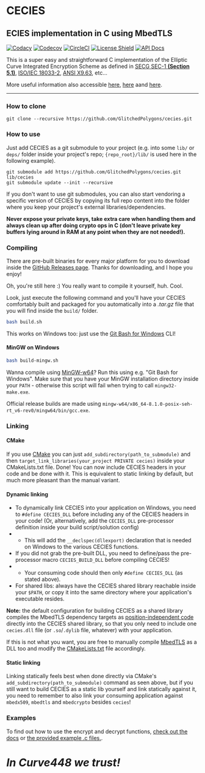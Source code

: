 # CECIES
## ECIES implementation in C using MbedTLS

[![Codacy](https://app.codacy.com/project/badge/Grade/4f7b604713ff43f788758013a460b2c5)](https://www.codacy.com/manual/GlitchedPolygons/cecies?utm_source=github.com&amp;utm_medium=referral&amp;utm_content=GlitchedPolygons/cecies&amp;utm_campaign=Badge_Grade)
[![Codecov](https://codecov.io/gh/GlitchedPolygons/cecies/branch/master/graph/badge.svg)](https://codecov.io/gh/GlitchedPolygons/cecies)
[![CircleCI](https://circleci.com/gh/GlitchedPolygons/cecies/tree/master.svg?style=shield)](https://circleci.com/gh/GlitchedPolygons/cecies/tree/master)
[![License Shield](https://img.shields.io/badge/license-Apache--2.0-orange)](https://github.com/GlitchedPolygons/cecies/blob/master/LICENSE)
[![API Docs](https://img.shields.io/badge/api-docs-informational.svg)](https://glitchedpolygons.github.io/cecies/files.html)

This is a super easy and straightforward C implementation of the Elliptic Curve Integrated Encryption Scheme as defined in [SECG SEC-1 **(Section 5.1)**](http://www.secg.org/sec1-v2.pdf), [ISO/IEC 18033-2](https://www.shoup.net/iso/std4.pdf), [ANSI X9.63](ftp://ftp.iks-jena.de/mitarb/lutz/standards/ansi/X9/x963-7-5-98.pdf), etc...

More useful information also accessible [here](https://asecuritysite.com/encryption/ecc3), [here](https://cryptobook.nakov.com/asymmetric-key-ciphers/ecies-public-key-encryption) aand [here](https://en.wikipedia.org/wiki/Integrated_Encryption_Scheme).

---

### How to clone

`git clone --recursive https://github.com/GlitchedPolygons/cecies.git`

### How to use

Just add CECIES as a git submodule to your project (e.g. into some `lib/` or `deps/` folder inside your project's repo; `{repo_root}/lib/` is used here in the following example).

```
git submodule add https://github.com/GlitchedPolygons/cecies.git lib/cecies
git submodule update --init --recursive
```

If you don't want to use git submodules, you can also start vendoring a specific version of CECIES by copying its full repo content into the folder where you keep your project's external libraries/dependencies.

**Never expose your private keys, take extra care when handling them and always clean up after doing crypto ops in C (don't leave private key buffers lying around in RAM at any point when they are not needed!).**

### Compiling

There are pre-built binaries for every major platform for you to download inside the [GitHub Releases page](https://github.com/GlitchedPolygons/cecies/releases). Thanks for downloading, and I hope you enjoy!

Oh, you're still here :) You really want to compile it yourself, huh. 
Cool. 

Look, just execute the following command and you'll have your CECIES comfortably built and packaged for you automatically into a _.tar.gz_ file that you will find inside the `build/` folder.

```bash
bash build.sh
```
This works on Windows too: just use the [Git Bash for Windows](https://git-scm.com/download/win) CLI!

#### MinGW on Windows

```bash
bash build-mingw.sh
```
Wanna compile using [MinGW-w64](https://sourceforge.net/projects/mingw-w64/files/Toolchains%20targetting%20Win32/Personal%20Builds/mingw-builds/installer/mingw-w64-install.exe)? Run this using e.g. "Git Bash for Windows". Make sure that you have your MinGW installation directory inside your `PATH` - otherwise this script will fail when trying to call `mingw32-make.exe`.

Official release builds are made using `mingw-w64/x86_64-8.1.0-posix-seh-rt_v6-rev0/mingw64/bin/gcc.exe`.

### Linking

#### CMake

If you use [CMake](https://cmake.org) you can just `add_subdirectory(path_to_submodule)` and then `target_link_libraries(your_project PRIVATE cecies)` inside your CMakeLists.txt file. Done! You can now include CECIES headers in your code and be done with it.
This is equivalent to static linking by default, but much more pleasant than the manual variant.

#### Dynamic linking

* To dynamically link CECIES into your application on Windows, you need to `#define CECIES_DLL` before including any of the CECIES headers in your code! (Or, alternatively, add the `CECIES_DLL` pre-processor definition inside your build script/solution config)
* * This will add the `__declspec(dllexport)` declaration that is needed on Windows to the various CECIES functions.
* If you did not grab the pre-built DLL, you need to define/pass the pre-processor macro `CECIES_BUILD_DLL` before compiling CECIES!
* * Your consuming code should then only `#define CECIES_DLL` (as stated above).
* For shared libs: always have the CECIES shared library reachable inside your `$PATH`, or copy it into the same directory where your application's executable resides.

**Note:** the default configuration for building CECIES as a shared library compiles the MbedTLS dependency targets as [position-independent code](https://en.wikipedia.org/wiki/Position-independent_code) directly into the CECIES shared library, so that you only need to include one `cecies.dll` file (or `.so`/`.dylib` file, whatever) with your application.

If this is not what you want, you are free to manually compile [MbedTLS](https://github.com/ARMmbed/mbedtls) as a DLL too and modify the [CMakeLists.txt](https://github.com/GlitchedPolygons/cecies/blob/master/CMakeLists.txt) file accordingly.

#### Static linking

Linking statically feels best when done directly via CMake's `add_subdirectory(path_to_submodule)` command as seen above, but if you still want to build CECIES as a static lib
yourself and link statically against it, you need to remember to also link your consuming application against `mbedx509`, `mbedtls` and `mbedcrypto` besides `cecies`!

### Examples

To find out how to use the encrypt and decrypt functions, [check out the docs](https://glitchedpolygons.github.io/cecies/files.html) or [the provided example .c files.](https://github.com/GlitchedPolygons/cecies/tree/master/examples).

# _In Curve448 we trust!_

